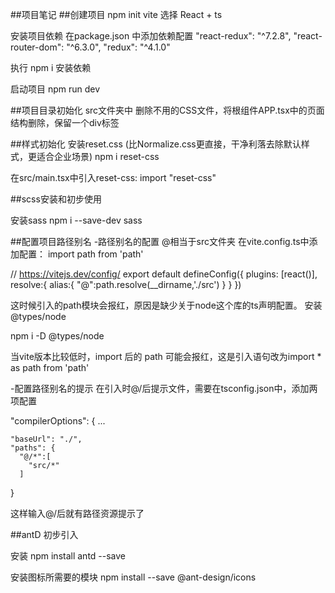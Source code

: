 ##项目笔记
##创建项目
npm init vite
选择 React + ts

安装项目依赖
在package.json 中添加依赖配置
"react-redux": "^7.2.8",
"react-router-dom": "^6.3.0",
"redux": "^4.1.0"

执行 npm i 安装依赖

启动项目
npm run dev

##项目目录初始化
src文件夹中 删除不用的CSS文件，将根组件APP.tsx中的页面结构删除，保留一个div标签


##样式初始化
安装reset.css (比Normalize.css更直接，干净利落去除默认样式，更适合企业场景)
npm i reset-css

在src/main.tsx中引入reset-css:
import "reset-css"

##scss安装和初步使用

安装sass
npm i --save-dev sass 

##配置项目路径别名
-路径别名的配置 @相当于src文件夹
在vite.config.ts中添加配置：
import path from 'path'

// https://vitejs.dev/config/
export default defineConfig({
  plugins: [react()],
  resolve:{
    alias:{
      "@":path.resolve(__dirname,'./src')
    }
  }
})

这时候引入的path模块会报红，原因是缺少关于node这个库的ts声明配置。
安装@types/node

npm i -D @types/node 

当vite版本比较低时，import 后的 path 可能会报红，这是引入语句改为import * as path from 'path' 

-配置路径别名的提示
在引入时@/后提示文件，需要在tsconfig.json中，添加两项配置

"compilerOptions": {
    ...

    "baseUrl": "./",
    "paths": {
      "@/*":[
        "src/*"
      ]
}

这样输入@/后就有路径资源提示了

##antD 初步引入

安装
npm install antd --save

安装图标所需要的模块
npm install --save @ant-design/icons

